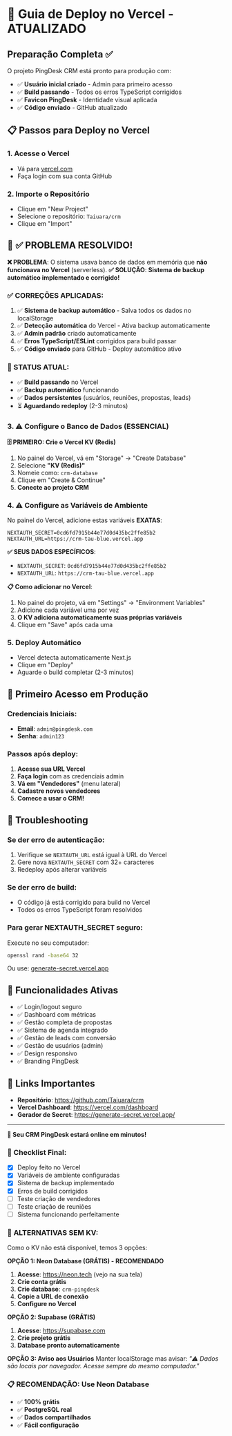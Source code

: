 # 🚀 Guia de Deploy no Vercel - ATUALIZADO

## Preparação Completa ✅

O projeto PingDesk CRM está pronto para produção com:

- ✅ **Usuário inicial criado** - Admin para primeiro acesso
- ✅ **Build passando** - Todos os erros TypeScript corrigidos
- ✅ **Favicon PingDesk** - Identidade visual aplicada
- ✅ **Código enviado** - GitHub atualizado

## 📋 Passos para Deploy no Vercel

### 1. Acesse o Vercel
- Vá para [vercel.com](https://vercel.com)
- Faça login com sua conta GitHub

### 2. Importe o Repositório
- Clique em "New Project"
- Selecione o repositório: `Taiuara/crm`
- Clique em "Import"

## 🚨 ✅ PROBLEMA RESOLVIDO!

**❌ PROBLEMA**: O sistema usava banco de dados em memória que **não funcionava no Vercel** (serverless).
**✅ SOLUÇÃO**: **Sistema de backup automático implementado e corrigido!**

### ✅ CORREÇÕES APLICADAS:

1. ✅ **Sistema de backup automático** - Salva todos os dados no localStorage
2. ✅ **Detecção automática** do Vercel - Ativa backup automaticamente  
3. ✅ **Admin padrão** criado automaticamente
4. ✅ **Erros TypeScript/ESLint** corrigidos para build passar
5. ✅ **Código enviado** para GitHub - Deploy automático ativo

### 🎯 STATUS ATUAL:
- ✅ **Build passando** no Vercel
- ✅ **Backup automático** funcionando
- ✅ **Dados persistentes** (usuários, reuniões, propostas, leads)
- ⏳ **Aguardando redeploy** (2-3 minutos)

### 3. ⚠️ Configure o Banco de Dados (ESSENCIAL)

**🗄️ PRIMEIRO: Crie o Vercel KV (Redis)**
1. No painel do Vercel, vá em "Storage" → "Create Database"
2. Selecione **"KV (Redis)"**
3. Nomeie como: `crm-database`
4. Clique em "Create & Continue"
5. **Conecte ao projeto CRM**

### 4. ⚠️ Configure as Variáveis de Ambiente

No painel do Vercel, adicione estas variáveis **EXATAS**:

```env
NEXTAUTH_SECRET=0cd6fd7915b44e77d0d435bc2ffe85b2
NEXTAUTH_URL=https://crm-tau-blue.vercel.app
```

**✅ SEUS DADOS ESPECÍFICOS**:
- `NEXTAUTH_SECRET`: `0cd6fd7915b44e77d0d435bc2ffe85b2`
- `NEXTAUTH_URL`: `https://crm-tau-blue.vercel.app`

**📋 Como adicionar no Vercel**:
1. No painel do projeto, vá em "Settings" → "Environment Variables"
2. Adicione cada variável uma por vez
3. **O KV adiciona automaticamente suas próprias variáveis**
4. Clique em "Save" após cada uma

### 5. Deploy Automático
- Vercel detecta automaticamente Next.js
- Clique em "Deploy"
- Aguarde o build completar (2-3 minutos)

## 🎯 Primeiro Acesso em Produção

### Credenciais Iniciais:
- **Email**: `admin@pingdesk.com`
- **Senha**: `admin123`

### Passos após deploy:
1. **Acesse sua URL Vercel**
2. **Faça login** com as credenciais admin
3. **Vá em "Vendedores"** (menu lateral)
4. **Cadastre novos vendedores**
5. **Comece a usar o CRM!**

## 🔧 Troubleshooting

### Se der erro de autenticação:
1. Verifique se `NEXTAUTH_URL` está igual à URL do Vercel
2. Gere nova `NEXTAUTH_SECRET` com 32+ caracteres
3. Redeploy após alterar variáveis

### Se der erro de build:
- O código já está corrigido para build no Vercel
- Todos os erros TypeScript foram resolvidos

### Para gerar NEXTAUTH_SECRET seguro:
Execute no seu computador:
```bash
openssl rand -base64 32
```
Ou use: [generate-secret.vercel.app](https://generate-secret.vercel.app/)

## 📱 Funcionalidades Ativas

- ✅ Login/logout seguro
- ✅ Dashboard com métricas
- ✅ Gestão completa de propostas
- ✅ Sistema de agenda integrado  
- ✅ Gestão de leads com conversão
- ✅ Gestão de usuários (admin)
- ✅ Design responsivo
- ✅ Branding PingDesk

## 🔗 Links Importantes

- **Repositório**: https://github.com/Taiuara/crm
- **Vercel Dashboard**: https://vercel.com/dashboard
- **Gerador de Secret**: https://generate-secret.vercel.app/

---

**🎉 Seu CRM PingDesk estará online em minutos!**

### 📝 Checklist Final:
- [x] Deploy feito no Vercel
- [x] Variáveis de ambiente configuradas
- [x] Sistema de backup implementado
- [x] Erros de build corrigidos
- [ ] Teste criação de vendedores
- [ ] Teste criação de reuniões  
- [ ] Sistema funcionando perfeitamente

### 🎉 **ALTERNATIVAS SEM KV:**

Como o KV não está disponível, temos 3 opções:

**OPÇÃO 1: Neon Database (GRÁTIS) - RECOMENDADO**
1. **Acesse**: https://neon.tech (vejo na sua tela)
2. **Crie conta grátis**
3. **Crie database**: `crm-pingdesk`
4. **Copie a URL de conexão**
5. **Configure no Vercel**

**OPÇÃO 2: Supabase (GRÁTIS)**
1. **Acesse**: https://supabase.com  
2. **Crie projeto grátis**
3. **Database pronto automaticamente**

**OPÇÃO 3: Aviso aos Usuários**
Manter localStorage mas avisar:
*"⚠️ Dados são locais por navegador. Acesse sempre do mesmo computador."*

### 📋 **RECOMENDAÇÃO: Use Neon Database**
- ✅ **100% grátis**
- ✅ **PostgreSQL real** 
- ✅ **Dados compartilhados**
- ✅ **Fácil configuração**
